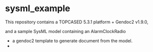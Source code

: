 # sysml_example
This repository contains a TOPCASED 5.3.1 platform + Gendoc2 v1.9.0, 

and 
a sample SysML model containing an AlarmClockRadio 
+ a gendoc2 template to generate document from the model.
+ 
